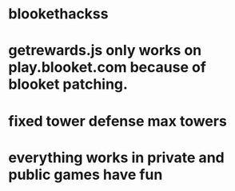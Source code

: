 # blookethackss

# getrewards.js only works on play.blooket.com because of blooket patching. 

# fixed tower defense max towers

# everything works in private and public games have fun
